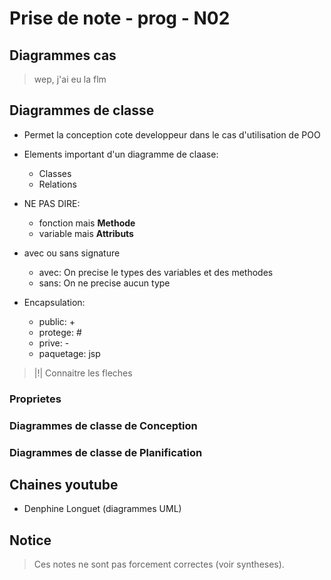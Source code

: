 # Prise de note - prog - N02

## Diagrammes cas

> wep, j'ai eu la flm

## Diagrammes de classe

- Permet la conception cote developpeur dans le cas d'utilisation de POO

- Elements important d'un diagramme de claase:
    - Classes
    - Relations

- NE PAS DIRE:
    - fonction mais **Methode**
    - variable mais **Attributs**

- avec ou sans signature
    - avec: On precise le types des variables et des methodes
    - sans: On ne precise aucun type

- Encapsulation:
    - public: +
    - protege: #
    - prive: -
    - paquetage: jsp


> |!| Connaitre les fleches

### Proprietes

### Diagrammes de classe de Conception

### Diagrammes de classe de Planification

## Chaines youtube

- Denphine Longuet (diagrammes UML)

## Notice

> Ces notes ne sont pas forcement correctes (voir syntheses).
